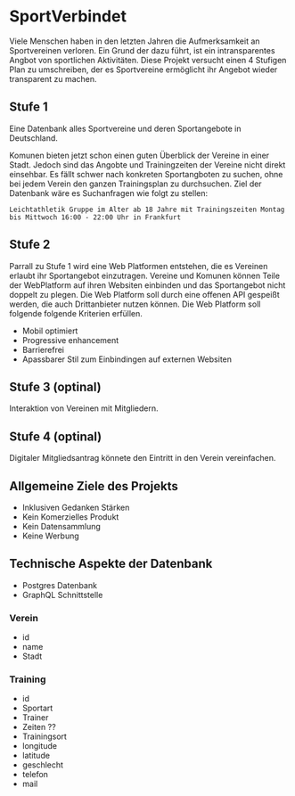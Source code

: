 # SportVerbindet

Viele Menschen haben in den letzten Jahren die Aufmerksamkeit an Sportvereinen verloren. Ein Grund der dazu führt, ist ein intransparentes Angbot von sportlichen Aktivitäten. Diese Projekt versucht einen 4 Stufigen Plan zu umschreiben, der es  Sportvereine ermöglicht ihr Angebot wieder transparent zu machen.

## Stufe 1

Eine Datenbank alles Sportvereine und deren Sportangebote in Deutschland.

Komunen bieten jetzt schon einen guten Überblick der Vereine in einer Stadt. Jedoch sind das Angobte und Trainingzeiten der Vereine nicht direkt einsehbar. Es fällt schwer nach konkreten Sportangboten zu suchen, ohne bei jedem Verein den ganzen Trainingsplan zu durchsuchen.
Ziel der Datenbank wäre es Suchanfragen wie folgt zu stellen: 
```
Leichtathletik Gruppe im Alter ab 18 Jahre mit Trainingszeiten Montag bis Mittwoch 16:00 - 22:00 Uhr in Frankfurt 
```

## Stufe 2

Parrall zu Stufe 1 wird eine Web Platformen entstehen, die es Vereinen erlaubt ihr Sportangebot einzutragen. Vereine und Komunen können Teile der WebPlatform auf ihren Websiten einbinden und das Sportangebot nicht doppelt zu plegen. Die Web Platform soll durch eine offenen API gespeißt werden, die auch Drittanbieter nutzen können.
Die Web Platform soll folgende folgende Kriterien erfüllen.

* Mobil optimiert
* Progressive enhancement
* Barrierefrei
* Apassbarer Stil zum Einbindingen auf externen Websiten

## Stufe 3 (optinal)
Interaktion von Vereinen mit Mitgliedern.


## Stufe 4 (optinal)
Digitaler Mitgliedsantrag könnete den Eintritt in den Verein vereinfachen.

## Allgemeine Ziele des Projekts

* Inklusiven Gedanken Stärken
* Kein Komerzielles Produkt
* Kein Datensammlung
* Keine Werbung


## Technische Aspekte der Datenbank
* Postgres Datenbank
* GraphQL Schnittstelle

### Verein
* id
* name
* Stadt
### Training
* id
* Sportart
* Trainer
* Zeiten ??
* Trainingsort
* longitude
* latitude
* geschlecht
* telefon
* mail

